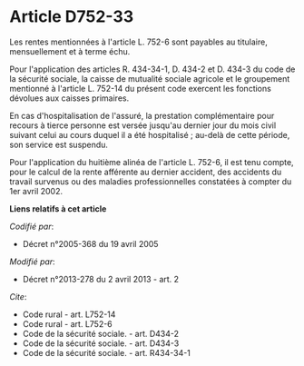 # Article D752-33

Les rentes mentionnées à l'article L. 752-6 sont payables au titulaire, mensuellement et à terme échu. 

Pour l'application des articles R. 434-34-1, D. 434-2 et D. 434-3 du code de la sécurité sociale, la caisse de mutualité
sociale agricole et le groupement mentionné à l'article L. 752-14 du présent code exercent les fonctions dévolues aux caisses
primaires. 

En cas d'hospitalisation de l'assuré, la prestation complémentaire pour recours à tierce personne est versée jusqu'au dernier
jour du mois civil suivant celui au cours duquel il a été hospitalisé ; au-delà de cette période, son service est suspendu. 

Pour l'application du huitième alinéa de l'article L. 752-6, il est tenu compte, pour le calcul de la rente afférente au
dernier accident, des accidents du travail survenus ou des maladies professionnelles constatées à compter du 1er avril 2002.

**Liens relatifs à cet article**

_Codifié par_:

  - Décret n°2005-368 du 19 avril 2005

_Modifié par_:

  - Décret n°2013-278 du 2 avril 2013 - art. 2

_Cite_:

  - Code rural - art. L752-14
  - Code rural - art. L752-6
  - Code de la sécurité sociale. - art. D434-2
  - Code de la sécurité sociale. - art. D434-3
  - Code de la sécurité sociale. - art. R434-34-1
